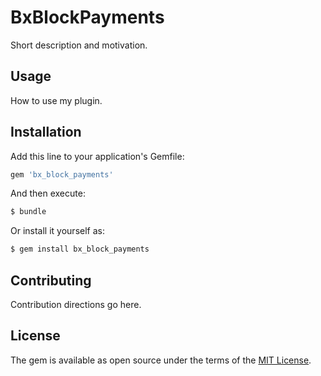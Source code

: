 # BxBlockPayments
Short description and motivation.

## Usage
How to use my plugin.

## Installation
Add this line to your application's Gemfile:

```ruby
gem 'bx_block_payments'
```

And then execute:
```bash
$ bundle
```

Or install it yourself as:
```bash
$ gem install bx_block_payments
```

## Contributing
Contribution directions go here.

## License
The gem is available as open source under the terms of the [MIT License](https://opensource.org/licenses/MIT).
